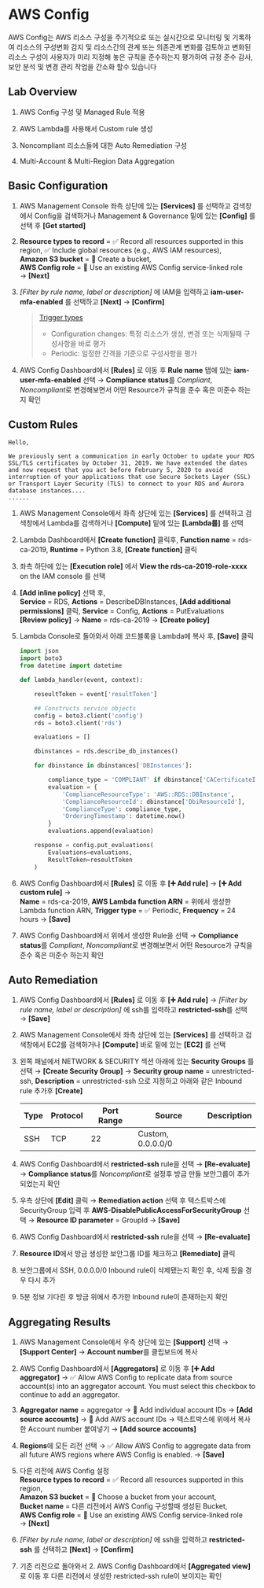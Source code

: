 # AWS Config

AWS Config는 AWS 리소스 구성을 주기적으로 또는 실시간으로 모니터링 및 기록하여 리소스의 구성변화 감지 및 리소스간의 관계 또는 의존관계 변화를 검토하고 변화된 리소스 구성이 사용자가 미리 지정해 놓은 규칙을 준수하는지 평가하여 규정 준수 감사, 보안 분석 및 변경 관리 작업을 간소화 할수 있습니다

## Lab Overview

1. AWS Config 구성 및 Managed Rule 적용

2. AWS Lambda를 사용해서 Custom rule 생성

3. Noncompliant 리소스들에 대한 Auto Remediation 구성

4. Multi-Account & Multi-Region Data Aggregation

## Basic Configuration

1. AWS Management Console 좌측 상단에 있는 **[Services]** 를 선택하고 검색창에서 Config을 검색하거나 Management & Governance 밑에 있는 **[Config]** 를 선택 후 **[Get started]**

2. **Resource types to record** = :white_check_mark: Record all resources supported in this region, :white_check_mark: Include global resources (e.g., AWS IAM resources),\
**Amazon S3 bucket** = :radio_button: Create a bucket,\
**AWS Config role** = :radio_button: Use an existing AWS Config service-linked role\
&rightarrow; **[Next]**

3. *[Filter by rule name, label or description]* 에 IAM을 입력하고 **iam-user-mfa-enabled** 를 선택하고 **[Next]** &rightarrow; **[Confirm]**

    > [Trigger types](https://docs.aws.amazon.com/config/latest/developerguide/evaluate-config-rules.html#aws-config-rules-trigger-types)
    > * Configuration changes: 특정 리소스가 생성, 변경 또는 삭제될때 구성사항을 바로 평가
    > * Periodic: 일정한 간격을 기준으로 구성사항을 평가

4. AWS Config Dashboard에서 **[Rules]** 로 이동 후 **Rule name** 탭에 있는 **iam-user-mfa-enabled** 선택 &rightarrow; **Compliance status**를  *Compliant*, *Noncompliant*로 변경해보면서 어떤 Resource가 규칙을 준수 혹은 미준수 하는지 확인

## Custom Rules

```text
Hello,

We previously sent a communication in early October to update your RDS SSL/TLS certificates by October 31, 2019. We have extended the dates and now request that you act before February 5, 2020 to avoid interruption of your applications that use Secure Sockets Layer (SSL) or Transport Layer Security (TLS) to connect to your RDS and Aurora database instances....
......
```

1. AWS Management Console에서 좌측 상단에 있는 **[Services]** 를 선택하고 검색창에서 Lambda를 검색하거나 **[Compute]** 밑에 있는 **[Lambda를]** 를 선택

2. Lambda Dashboard에서  **[Create function]** 클릭후, **Function name** = rds-ca-2019, **Runtime** = Python 3.8, **[Create function]** 클릭

3. 좌측 하단에 있는 **[Execution role]** 에서 **View the rds-ca-2019-role-xxxx** on the IAM console 를 선택

4. **[Add inline policy]** 선택 후,\
**Service** = RDS, **Actions** = DescribeDBInstances, **[Add additional permissions]** 클릭, **Service** = Config, **Actions** = PutEvaluations\
**[Review policy]**  &rightarrow; **Name** = rds-ca-2019 &rightarrow; **[Create policy]**

5. Lambda Console로 돌아와서 아래 코드블록을 Lambda에 복사 후, **[Save]** 클릭

    ```python
    import json
    import boto3
    from datetime import datetime

    def lambda_handler(event, context):

        reseultToken = event['resultToken']

        ## Constructs service objects
        config = boto3.client('config')
        rds = boto3.client('rds')

        evaluations = []

        dbinstances = rds.describe_db_instances()

        for dbinstance in dbinstances['DBInstances']:

            compliance_type = 'COMPLIANT' if dbinstance['CACertificateIdentifier'] == 'rds-ca-2019' else 'NON_COMPLIANT'
            evaluation = {
                'ComplianceResourceType': 'AWS::RDS::DBInstance',
                'ComplianceResourceId': dbinstance['DbiResourceId'],
                'ComplianceType': compliance_type,
                'OrderingTimestamp': datetime.now()
            }
            evaluations.append(evaluation)

        response = config.put_evaluations(
            Evaluations=evaluations,
            ResultToken=reseultToken
        )

    ```

6. AWS Config Dashboard에서 **[Rules]** 로 이동 후 **[:heavy_plus_sign: Add rule]** &rightarrow; **[:heavy_plus_sign: Add custom rule]** &rightarrow;\
**Name** = rds-ca-2019, **AWS Lambda function ARN** = 위에서 생성한 Lambda function ARN, **Trigger type** = :white_check_mark: Periodic, **Frequency** = 24 hours &rightarrow; **[Save]**

7. AWS Config Dashboard에서 위에서 생성한 Rule을 선택 &rightarrow; **Compliance status**를  *Compliant*, *Noncompliant*로 변경해보면서 어떤 Resource가 규칙을 준수 혹은 미준수 하는지 확인

## Auto Remediation

1. AWS Config Dashboard에서 **[Rules]** 로 이동 후 **[:heavy_plus_sign: Add rule]** &rightarrow; *[Filter by rule name, label or description]* 에 ssh를 입력하고 **restricted-ssh**를 선택 &rightarrow; **[Save]**

2. AWS Management Console에서 좌측 상단에 있는 **[Services]** 를 선택하고 검색창에서 EC2를 검색하거나 **[Compute]** 바로 밑에 있는 **[EC2]** 를 선택

3. 왼쪽 패널에서 NETWORK & SECURITY 섹션 아래에 있는 **Security Groups** 를 선택 &rightarrow; **[Create Security Group]** &rightarrow; **Security group name** = unrestricted-ssh, **Description** = unrestricted-ssh 으로 지정하고 아래와 같은 Inbound rule 추가후 **[Create]**

    | Type | Protocol | Port Range | Source            | Description |
    |------|----------|------------|-------------------|-------------|
    | SSH  | TCP      | 22         | Custom, 0.0.0.0/0 |             |

4. AWS Config Dashboard에서 **restricted-ssh** rule을 선택 &rightarrow; **[Re-evaluate]** &rightarrow; **Compliance status**를  *Noncompliant*로 설정후 방금 만들 보안그룹이 추가 되었는지 확인

5. 우측 상단에 **[Edit]** 클릭  &rightarrow; **Remediation action** 선택 후 텍스트박스에 SecurityGroup 입력 후 **AWS-DisablePublicAccessForSecurityGroup** 선택 &rightarrow; **Resource ID parameter** = GroupId &rightarrow; **[Save]**

6. AWS Config Dashboard에서 **restricted-ssh** rule을 선택 &rightarrow; **[Re-evaluate]**

7. **Resource ID**에서 방금 생성한 보안그룹 ID를 체크하고 **[Remediate]** 클릭

8. 보안그룹에서 SSH, 0.0.0.0/0 Inbound rule이 삭제됐는지 확인 후, 삭제 됬을 경우 다시 추가

9. 5분 정보 기다린 후 방금 위에서 추가한 Inbound rule이 존재하는지 확인

## Aggregating Results

1. AWS Management Console에서 우측 상단에 있는 **[Support]** 선택 &rightarrow; **[Support Center]** &rightarrow; **Account number**를 클립보드에 복사

2. AWS Config Dashboard에서 **[Aggregators]** 로 이동 후 **[:heavy_plus_sign: Add aggregator]** &rightarrow; :white_check_mark: Allow AWS Config to replicate data from source account(s) into an aggregator account. You must select this checkbox to continue to add an aggregator.

3. **Aggregator name** = aggregator &rightarrow; :radio_button: Add individual account IDs &rightarrow; **[Add source accounts]** &rightarrow; :radio_button: Add AWS account IDs &rightarrow; 텍스트박스에 위에서 복사한 Account number 붙여넣기 &rightarrow; **[Add source accounts]**

4. **Regions**에 모든 리전 선택 &rightarrow; :white_check_mark: Allow AWS Config to aggregate data from all future AWS regions where AWS Config is enabled. &rightarrow; **[Save]**

5. 다른 리전에 AWS Config 설정\
**Resource types to record** = :white_check_mark: Record all resources supported in this region,\
**Amazon S3 bucket** = :radio_button: Choose a bucket from your account,\
**Bucket name** = 다른 리전에서 AWS Config 구성할때 생성된 Bucket,\
**AWS Config role** = :radio_button: Use an existing AWS Config service-linked role\
&rightarrow; **[Next]**

6. *[Filter by rule name, label or description]* 에 ssh을 입력하고 **restricted-ssh** 를 선택하고 **[Next]** &rightarrow; **[Confirm]**

7. 기존 리전으로 돌아와서 2. AWS Config Dashboard에서 **[Aggregated view]** 로 이동 후 다른 리전에서 생성한 restricted-ssh rule이 보이지는 확인
